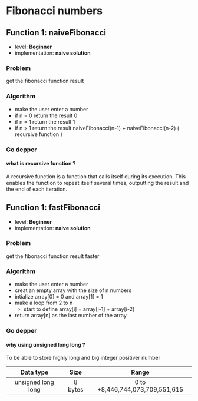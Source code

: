 # Fibonacci numbers

## Function 1: naiveFibonacci

* level: **Beginner**
* implementation: **naive solution**

### Problem
 get the fibonacci function result

### Algorithm
 - make the user enter a number
 - if n = 0 return the result 0 
 - if n = 1 return the result 1
 - if n > 1 return the result naiveFibonacci(n-1) + naiveFibonacci(n-2) ( recursive function )

 ### Go depper

#### what is recursive function ? 
A recursive function is a function that calls itself during its execution. This enables the function to repeat itself several times, outputting the result and the end of each iteration.



## Function 1: fastFibonacci

* level: **Beginner**
* implementation: **naive solution**

### Problem
 get the fibonacci function result faster

### Algorithm
 - make the user enter a number
 - creat an empty array with the size of n numbers
 - intialize array[0] = 0 and array[1] = 1
 - make a loop from 2 to n 
    - start to define array[i] = array[i-1] + array[i-2]
- return array[n] as the last number of the array  

 ### Go depper

#### why using unsigned long long ? 
To be able to store highly long and big integer positiver number 

| Data type | Size | Range |
|:---------------:| :---------: | :---------: |
| unsigned long long | 8 bytes | 0 to +8,446,744,073,709,551,615 |